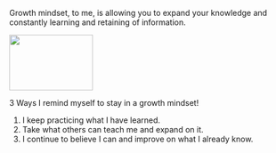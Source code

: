 Growth mindset, to me, is allowing you to expand your knowledge and constantly learning and retaining of information.


<img src="https://img.freepik.com/premium-photo/black-woman-thinking-gesture-cartoon-flat-illustration-close-up_849906-14105.jpg" width="150" height="100"/>

<p>3 Ways I remind myself to stay in a growth mindset!</p> 

1. I keep practicing what I have learned.
2. Take what others can teach me and expand on it.
3. I continue to believe I can and improve on what I already know.